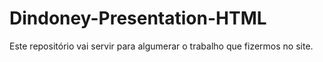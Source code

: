 # Dindoney-Presentation-HTML
<p>Este repositório vai servir para algumerar o trabalho que fizermos no site.</p>
